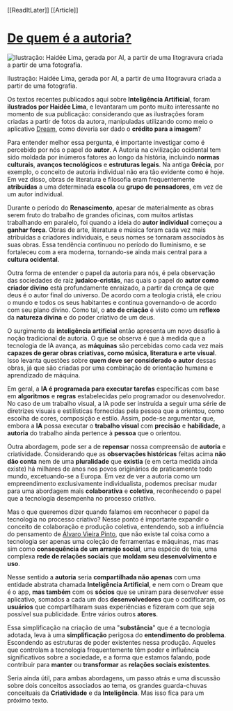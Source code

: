 [[ReadItLater]] [[Article]]

# [De quem é a autoria?](https://www.mabuse.art.br/post/de-quem-%C3%A9-a-autoria)

![Ilustração: Haidée Lima, gerada por AI, a partir de uma litogravura criada a partir de uma fotografia.](ReadItLater%20Inbox/assets/De%20quem%20é%20a%20autoria/Ilustração%20Haidée%20Lima,%20gerada%20por%20AI,%20a%20partir%20de%20uma%20litogravura%20criada%20a%20partir%20de%20uma%20fotografia..jpg)

Ilustração: Haidée Lima, gerada por AI, a partir de uma litogravura criada a partir de uma fotografia.

Os textos recentes publicados aqui sobre **Inteligência Artificial**, foram **ilustrados por Haidée Lima**, e levantaram um ponto muito interessante no momento de sua publicação: considerando que as ilustrações foram criadas a partir de fotos da autora, manipuladas utilizando como meio o aplicativo [Dream](https://dream.ai/), como deveria ser dado o **crédito para a imagem**?

Para entender melhor essa pergunta, é importante investigar como é percebido por nós o papel do **autor**. A Autoria na civilização ocidental tem sido moldada por inúmeros fatores ao longo da história, incluindo **normas culturais**, **avanços tecnológicos** e **estruturas legais**. Na antiga **Grécia**, por exemplo, o conceito de autoria individual não era tão evidente como é hoje. Em vez disso, obras de literatura e filosofia eram frequentemente **atribuídas** a uma determinada **escola** ou **grupo de pensadores**, em vez de um autor individual.

Durante o período do **Renascimento**, apesar de materialmente as obras serem fruto do trabalho de grandes oficinas, com muitos artistas trabalhando em paralelo, foi quando a ideia do **autor individual** começou a **ganhar força**. Obras de arte, literatura e música foram cada vez mais atribuídas a criadores individuais, e seus nomes se tornaram associados às suas obras. Essa tendência continuou no período do Iluminismo, e se fortaleceu com a era moderna, tornando-se ainda mais central para a **cultura ocidental**.

Outra forma de entender o papel da autoria para nós, é pela observação das sociedades de raiz **judaico-cristãs**, nas quais o papel do **autor como criador divino** está profundamente enraizado, a partir da crença de que deus é o autor final do universo. De acordo com a teologia cristã, ele criou o mundo e todos os seus habitantes e continua governando-o de acordo com seu plano divino. Como tal, o **ato de criação** é visto como um **reflexo** da **natureza divina** e do poder criativo de um deus.

O surgimento da **inteligência artificial** então apresenta um novo desafio à noção tradicional de autoria. O que se observa é que à medida que a tecnologia de IA avança, as **máquinas** são percebidas como cada vez mais **capazes de gerar obras criativas, como música, literatura e arte visual**. Isso levanta questões sobre **quem deve ser considerado o autor** dessas obras, já que são criadas por uma combinação de orientação humana e aprendizado de máquina.

Em geral, a **IA é programada para executar tarefas** específicas com base em **algoritmos** e **regras** estabelecidas pelo programador ou desenvolvedor. No caso de um trabalho visual, a IA pode ser instruída a seguir uma série de diretrizes visuais e estilísticas fornecidas pela pessoa que a orientou, como escolha de cores, composição e estilo. Assim, pode-se argumentar que, embora a **IA** possa executar o **trabalho visual** com **precisão** e **habilidade**, a **autoria** do trabalho ainda pertence à **pessoa** que o orientou.

Outra abordagem, pode ser a de **repensar** nossa compreensão de **autoria** e criatividade. Considerando que as **observações históricas** feitas acima **não dão conta** nem de uma **pluralidade** que **existia** (e em certa medida ainda existe) há milhares de anos nos povos originários de praticamente todo mundo, excetuando-se a Europa. Em vez de ver a autoria como um empreendimento exclusivamente individualista, podemos precisar mudar para uma abordagem mais **colaborativa** e **coletiva**, reconhecendo o papel que a tecnologia desempenha no processo criativo.

Mas o que queremos dizer quando falamos em reconhecer o papel da tecnologia no processo criativo? Nesse ponto é importante expandir o conceito de colaboração e produção coletiva, entendendo, sob a influência do pensamento de [Álvaro Vieira Pinto](https://pt.wikipedia.org/wiki/%C3%81lvaro_Vieira_Pinto), que não existe tal coisa como a tecnologia ser apenas uma coleção de ferramentas e máquinas, mas mas sim como **consequência de um arranjo social**, uma espécie de teia, uma complexa **rede de relações sociais** que **moldam seu desenvolvimento e uso**.

Nesse sentido a **autoria** seria **compartilhada não apenas** com uma entidade abstrata chamada **Inteligência Artificial**, e nem com o Dream que é o app, **mas também** com os **sócios** que se uniram para desenvolver esse aplicativo, somados a cada um dos **desenvolvedores** que o codificaram, os **usuários** que compartilharam suas experiências e fizeram com que seja possível sua publicidade. Entre vários outros **atores**.

Essa simplificação na criação de uma "**substância**" que é a tecnologia adotada, leva à uma **simplificação** perigosa do **entendimento do problema**. Escondendo as estruturas de poder existentes nessa produção. Aqueles que controlam a tecnologia frequentemente têm poder e influência significativos sobre a sociedade, e a forma que estamos falando, pode contribuir para **manter** ou **transformar** as **relações sociais existentes**.

Seria ainda útil, para ambas abordagens, um passo atrás e uma discussão sobre dois conceitos associados ao tema, os grandes guarda-chuvas conceituais da **Criatividade** e da **Inteligência**. Mas isso fica para um próximo texto.
